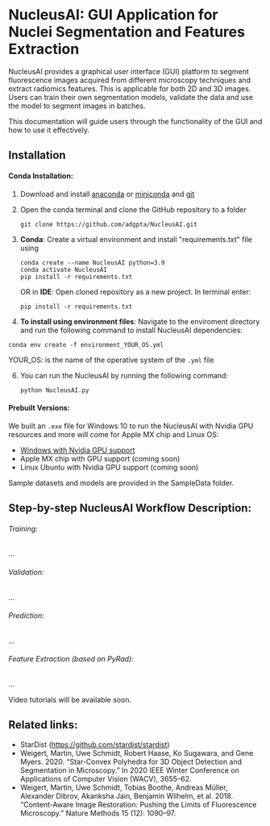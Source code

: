 # NucleusAI: GUI Application for Nuclei Segmentation and Features Extraction

NucleusAI provides a graphical user interface (GUI) platform to segment fluorescence images acquired from different microscopy techniques and extract radiomics features. This is applicable for both 2D and 3D images. Users can train their own segmentation models, validate the data and use the model to segment images in batches.

This documentation will guide users through the functionality of the GUI and how to use it effectively.

## Installation

#### Conda Installation:

1. Download and install [anaconda](https://www.anaconda.com/) or [miniconda](https://docs.conda.io/en/latest/index.html) and [git](https://git-scm.com/downloads)

2. Open the conda terminal and clone the GitHub repository to a folder

   `git clone https://github.com/adgpta/NucleusAI.git`
   
3. **Conda**: Create a virtual environment and install "requirements.txt" file using
   ```
   conda create --name NucleusAI python=3.9
   conda activate NucleusAI
   pip install -r requirements.txt
   
   ```
   OR in **IDE**: Open cloned repository as a new project. In terminal enter:
   ```
   pip install -r requirements.txt
   
   ```
 4. **To install using environment files**: Navigate to the enviroment directory and run the following command to install NucleusAI dependencies:

   `conda env create -f environment_YOUR_OS.yml`

   YOUR_OS: is the name of the operative system of the `.yml` file

6. You can run the NucleusAI by running the following command:

   `python NucleusAI.py `

#### Prebuilt Versions:

We built an `.exe` file for Windows 10 to run the NucleusAI with Nvidia GPU resources and more will come for Apple MX chip and Linux OS:

- [Windows with Nvidia GPU support](https://www.dropbox.com/scl/fo/9ewk11zqelqf3hm6v08a3/h?rlkey=r7ckqk1cs7ar4s914whesi4h8&dl=0)
- Apple MX chip with GPU support (coming soon)
- Linux Ubuntu with Nvidia GPU support (coming soon)

Sample datasets and models are provided in the SampleData folder. 




## Step-by-step NucleusAI Workflow Description:

###### Training:
...
###### Validation:
...
###### Prediction:

...

###### Feature Extraction (based on PyRad):

...

Video tutorials will be available soon.



## Related links:

- StarDist (https://github.com/stardist/stardist)
- Weigert, Martin, Uwe Schmidt, Robert Haase, Ko Sugawara, and Gene Myers. 2020. “Star-Convex Polyhedra for 3D Object Detection and Segmentation in Microscopy.”
In 2020 IEEE Winter Conference on Applications of Computer Vision (WACV), 3655–62.
- Weigert, Martin, Uwe Schmidt, Tobias Boothe, Andreas Müller, Alexander Dibrov, Akanksha Jain, Benjamin Wilhelm, et al. 2018. “Content-Aware Image Restoration:
Pushing the Limits of Fluorescence Microscopy.” Nature Methods 15 (12): 1090–97.
